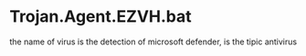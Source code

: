 # Trojan.Agent.EZVH.bat
the name of virus is the detection of microsoft defender, is the tipic antivirus
